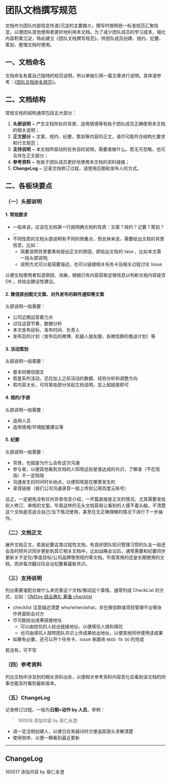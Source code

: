 # 团队文档撰写规范

文档作为团队内部信息传递/沉淀的主要媒介，撰写时按照统一标准规范汇聚信息，以便团队其他使用者更好地利用本文档。为了减少团队成员的学习成本，强化内容积累沉淀，特此建立《团队文档撰写规范》，供团队成员创建、规约、纪要、策划、整理文档时使用。

## 一、文档命名

文档命名有着自己独特的规范说明，所以单独引用一篇文章进行说明。具体请参考：《[团队文档命名规范](https://github.com/runwithcc/FirstOfAll/wiki/HbDocName.md)》。

## 二、文档结构

常规文档的结构通常包括五大部分：

1. **头部说明** ~ 产生文档所处的背景、适用情境等有助于团队成员正确使用本文档的相关说明；
2. **正文部分** ~ 文案、规约、纪要、策划等内容的正文，请尽可能符合结构化要求和行文规范；
3. **支持说明** ~ 本文档所驱动的任务目的说明，需要谁做什么。若无可忽略，也可合并在正文部分；
4. **参考资料** ~ 有助于团队成员更好地使用本文档的资料链接；
5. **ChangeLog** ~ 记录文档修订过程，请使用日期和发布人的方式。

## 二、各板块要点

### （一）头部说明

#### 1. 常规要求

- 一般来说，应该在文档第一行就明确文档的性质：文案？规约？记要？策划？ ...
- 不同性质的文档头部说明有不同的侧重点，但总体来说，需要给出文档的背景信息，比如：
    - 简要说明背景要素和提出正文的原因，即给出文档的 `5W1H` ，比如本文第一段头部说明;
    - 说明方式可以是简要描述，也可以链接相关任务卡及相关过程讨论 Issue

以便文档使用者知道原因、进展，根据已有内容获取足够信息以判断文档内容是否 OK ，并给出建设性建议。

#### 2. 微信原创图文文案、对外发布的邮件通知等文案

头部说明一般需要：
- 公司近期运营着力点
- 过往运营节奏、数据分析
- 本次发布目标、发布时间、负责人
- 发布后的计划（发布后的微博、机器人朋友圈、各微信群的推送计划）等

#### 3. 活动策划

头部说明一般需要：
- 基本同微信图文
- 若是系列活动，还应加上之前活动的数据、经验分析和调整方向
- 若内容太长，可将某些部分另起文档说明，加上超链接即可

#### 4. 规约/手册

头部说明一般需要：
- 适用人员
- 适用情境/环境配置建议等

#### 5. 纪要

头部说明一般需要：
- 背景，也就是为什么会有这次沟通
- 参与者，以便其他看到文档的人知晓这些是谁达成的共识，了解谁（不在现场）不一定知晓
- 沟通发生的时间时长地点，以便知晓是在哪里发生的
- 录音链接（我们公司沟通录音一般上传到公用百度云账号）

总之，一定避免没有任何背景信息介绍，一开篇直接是正文的情况，尤其需要发给别人修订、审核的文案。毕竟这样的无头文档容易让看到的人摸不着头脑，不清楚这个文档是否适合自己/当下情况使用，甚至在无正确理解的情况下进行下一步操作。

### （二）文档正文

展开文档正文，若是纪要这类过程性文档，有良好团队知识管理习惯的队友一般还会及时把共识同步更新到其它相关文档中，比如战略会议后，通常需要和纪要同步更新关于定位/季度目标/公司品牌使用规约等文档。毕竟常用的还是长期使用的文档，而非每次翻过往会议纪要看最新共识。

### （三）支持说明

列出需要谁配合做什么来完善这个文档/推动这个事情。通常列成 CheckList 的方式，比如：[OM2py 结业典礼 筹备 checklist](https://github.com/ishanshan/OMOOC2py/issues/2)

- checklist 注意描述清楚 who/when/what，并在微信群或项目管理平台等协作界面知会对方
- 尽可能给出成果链接地址
    - 可以由挖坑的人给出链接地址，以便填坑人顺利填坑
    - 也可由填坑人按照团队共识上传成果给出地址，以便其他同伴使用该成果
- 如果有必要，还可以开个任务卡、issue 来跟进 `NEED TO DO` 的完成

若没有，可不写

### （四）参考资料

列出文档中涉及到的相关资料出处，以便相关参考资料内容变化后看到该文档的同事也能及时看到最新版本。

### （五）ChangeLog

记录修订过程，一般为**日期+动作 by 人员**。举例：

> 160516 添加内容 by 易仁永澄

- 请一定注明创建人，以便日后有疑问时方便追踪源头求解清楚
- 使用倒序，以便一眼看到最近更新

----

## ChangeLog

160517 添加内容 by 易仁永澄

